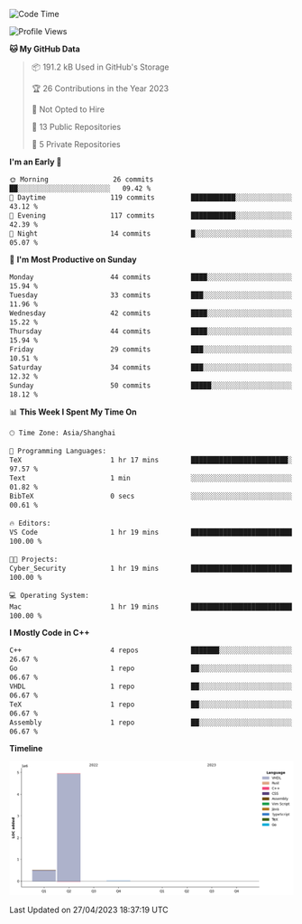 <!--START_SECTION:waka-->
![Code Time](http://img.shields.io/badge/Code%20Time-27%20hrs%2041%20mins-blue)

![Profile Views](http://img.shields.io/badge/Profile%20Views-17-blue)

**🐱 My GitHub Data** 

> 📦 191.2 kB Used in GitHub's Storage 
 > 
> 🏆 26 Contributions in the Year 2023
 > 
> 🚫 Not Opted to Hire
 > 
> 📜 13 Public Repositories 
 > 
> 🔑 5 Private Repositories 
 > 
**I'm an Early 🐤** 

```text
🌞 Morning                26 commits          ██░░░░░░░░░░░░░░░░░░░░░░░   09.42 % 
🌆 Daytime                119 commits         ███████████░░░░░░░░░░░░░░   43.12 % 
🌃 Evening                117 commits         ███████████░░░░░░░░░░░░░░   42.39 % 
🌙 Night                  14 commits          █░░░░░░░░░░░░░░░░░░░░░░░░   05.07 % 
```
📅 **I'm Most Productive on Sunday** 

```text
Monday                   44 commits          ████░░░░░░░░░░░░░░░░░░░░░   15.94 % 
Tuesday                  33 commits          ███░░░░░░░░░░░░░░░░░░░░░░   11.96 % 
Wednesday                42 commits          ████░░░░░░░░░░░░░░░░░░░░░   15.22 % 
Thursday                 44 commits          ████░░░░░░░░░░░░░░░░░░░░░   15.94 % 
Friday                   29 commits          ███░░░░░░░░░░░░░░░░░░░░░░   10.51 % 
Saturday                 34 commits          ███░░░░░░░░░░░░░░░░░░░░░░   12.32 % 
Sunday                   50 commits          █████░░░░░░░░░░░░░░░░░░░░   18.12 % 
```


📊 **This Week I Spent My Time On** 

```text
🕑︎ Time Zone: Asia/Shanghai

💬 Programming Languages: 
TeX                      1 hr 17 mins        ████████████████████████░   97.57 % 
Text                     1 min               ░░░░░░░░░░░░░░░░░░░░░░░░░   01.82 % 
BibTeX                   0 secs              ░░░░░░░░░░░░░░░░░░░░░░░░░   00.61 % 

🔥 Editors: 
VS Code                  1 hr 19 mins        █████████████████████████   100.00 % 

🐱‍💻 Projects: 
Cyber_Security           1 hr 19 mins        █████████████████████████   100.00 % 

💻 Operating System: 
Mac                      1 hr 19 mins        █████████████████████████   100.00 % 
```

**I Mostly Code in C++** 

```text
C++                      4 repos             ███████░░░░░░░░░░░░░░░░░░   26.67 % 
Go                       1 repo              ██░░░░░░░░░░░░░░░░░░░░░░░   06.67 % 
VHDL                     1 repo              ██░░░░░░░░░░░░░░░░░░░░░░░   06.67 % 
TeX                      1 repo              ██░░░░░░░░░░░░░░░░░░░░░░░   06.67 % 
Assembly                 1 repo              ██░░░░░░░░░░░░░░░░░░░░░░░   06.67 % 
```



**Timeline**

![Lines of Code chart](https://raw.githubusercontent.com/xkz0777/xkz0777/master/assets/bar_graph.png)


 Last Updated on 27/04/2023 18:37:19 UTC
<!--END_SECTION:waka-->
